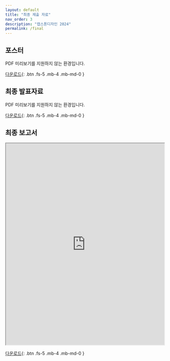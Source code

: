 ```yaml
---
layout: default
title: "최종 제출 자료"
nav_order: 3
description: "캡스톤디자인 2024"
permalink: /final
---
```


## 포스터

<object data="./assets/files/T34_캡스톤_포스터.pdf" type="application/pdf" alt="final poster" width="100%" height="640" >
<p>PDF 미리보기를 지원하지 않는 환경입니다.</p>
</object>

[다운로드](./assets/files/T34_캡스톤_포스터.pdf){: .btn .fs-5 .mb-4 .mb-md-0 }

## 최종 발표자료

<object data="./assets/files/T34_캡스톤_최종발표.pdf" type="application/pdf" alt="final pt" width="100%" height="480" >
<p>PDF 미리보기를 지원하지 않는 환경입니다.</p>
</object>

[다운로드](./assets/files/T34_캡스톤_최종발표.pdf){: .btn .fs-5 .mb-4 .mb-md-0 }

## 최종 보고서

<iframe src="https://docs.google.com/document/d/e/2PACX-1vQovaWStsH88zFPypksb1aZGoLQ43n3MINVHRJAfKTcDtBPJVLl7uiTfldt2pIjlA/pub?embedded=true" width="100%" height="640"></iframe>

[다운로드](https://docs.google.com/document/d/1Y33LOOnfOJzVk8KoJbmtY3fDKWwjQ1I2/edit?usp=sharing&ouid=103924041548193543174&rtpof=true&sd=true){: .btn .fs-5 .mb-4 .mb-md-0 }
